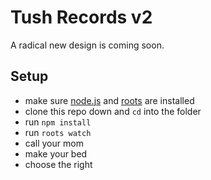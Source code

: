 # Tush Records v2

A radical new design is coming soon.

Setup
-----

- make sure [node.js](http://nodejs.org) and [roots](http://roots.cx) are installed
- clone this repo down and `cd` into the folder
- run `npm install`
- run `roots watch`
- call your mom
- make your bed
- choose the right
